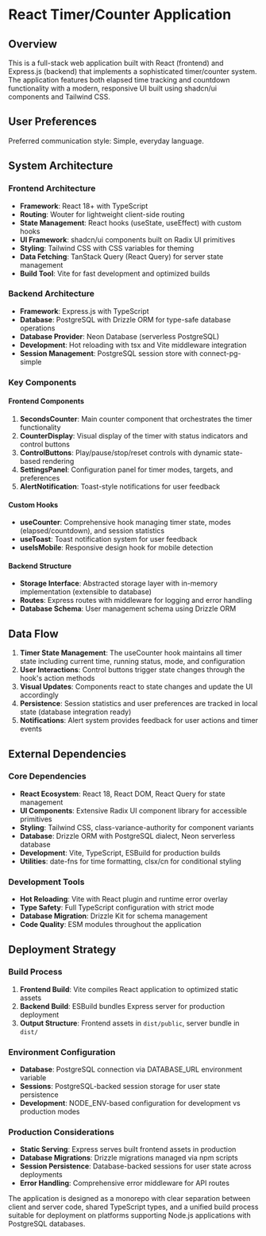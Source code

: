 # React Timer/Counter Application

## Overview

This is a full-stack web application built with React (frontend) and Express.js (backend) that implements a sophisticated timer/counter system. The application features both elapsed time tracking and countdown functionality with a modern, responsive UI built using shadcn/ui components and Tailwind CSS.

## User Preferences

Preferred communication style: Simple, everyday language.

## System Architecture

### Frontend Architecture
- **Framework**: React 18+ with TypeScript
- **Routing**: Wouter for lightweight client-side routing
- **State Management**: React hooks (useState, useEffect) with custom hooks
- **UI Framework**: shadcn/ui components built on Radix UI primitives
- **Styling**: Tailwind CSS with CSS variables for theming
- **Data Fetching**: TanStack Query (React Query) for server state management
- **Build Tool**: Vite for fast development and optimized builds

### Backend Architecture
- **Framework**: Express.js with TypeScript
- **Database**: PostgreSQL with Drizzle ORM for type-safe database operations
- **Database Provider**: Neon Database (serverless PostgreSQL)
- **Development**: Hot reloading with tsx and Vite middleware integration
- **Session Management**: PostgreSQL session store with connect-pg-simple

### Key Components

#### Frontend Components
1. **SecondsCounter**: Main counter component that orchestrates the timer functionality
2. **CounterDisplay**: Visual display of the timer with status indicators and control buttons
3. **ControlButtons**: Play/pause/stop/reset controls with dynamic state-based rendering
4. **SettingsPanel**: Configuration panel for timer modes, targets, and preferences
5. **AlertNotification**: Toast-style notifications for user feedback

#### Custom Hooks
- **useCounter**: Comprehensive hook managing timer state, modes (elapsed/countdown), and session statistics
- **useToast**: Toast notification system for user feedback
- **useIsMobile**: Responsive design hook for mobile detection

#### Backend Structure
- **Storage Interface**: Abstracted storage layer with in-memory implementation (extensible to database)
- **Routes**: Express routes with middleware for logging and error handling
- **Database Schema**: User management schema using Drizzle ORM

## Data Flow

1. **Timer State Management**: The useCounter hook maintains all timer state including current time, running status, mode, and configuration
2. **User Interactions**: Control buttons trigger state changes through the hook's action methods
3. **Visual Updates**: Components react to state changes and update the UI accordingly
4. **Persistence**: Session statistics and user preferences are tracked in local state (database integration ready)
5. **Notifications**: Alert system provides feedback for user actions and timer events

## External Dependencies

### Core Dependencies
- **React Ecosystem**: React 18, React DOM, React Query for state management
- **UI Components**: Extensive Radix UI component library for accessible primitives
- **Styling**: Tailwind CSS, class-variance-authority for component variants
- **Database**: Drizzle ORM with PostgreSQL dialect, Neon serverless database
- **Development**: Vite, TypeScript, ESBuild for production builds
- **Utilities**: date-fns for time formatting, clsx/cn for conditional styling

### Development Tools
- **Hot Reloading**: Vite with React plugin and runtime error overlay
- **Type Safety**: Full TypeScript configuration with strict mode
- **Database Migration**: Drizzle Kit for schema management
- **Code Quality**: ESM modules throughout the application

## Deployment Strategy

### Build Process
1. **Frontend Build**: Vite compiles React application to optimized static assets
2. **Backend Build**: ESBuild bundles Express server for production deployment
3. **Output Structure**: Frontend assets in `dist/public`, server bundle in `dist/`

### Environment Configuration
- **Database**: PostgreSQL connection via DATABASE_URL environment variable
- **Sessions**: PostgreSQL-backed session storage for user state persistence
- **Development**: NODE_ENV-based configuration for development vs production modes

### Production Considerations
- **Static Serving**: Express serves built frontend assets in production
- **Database Migrations**: Drizzle migrations managed via npm scripts
- **Session Persistence**: Database-backed sessions for user state across deployments
- **Error Handling**: Comprehensive error middleware for API routes

The application is designed as a monorepo with clear separation between client and server code, shared TypeScript types, and a unified build process suitable for deployment on platforms supporting Node.js applications with PostgreSQL databases.